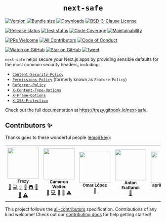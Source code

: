 <div align="center">
  <h1><code>next-safe</code></h1>
</div>

[![Version][version-badge]][package]
[![Bundle size][bundlephobia-badge]][bundlephobia]
[![Downloads][downloads-badge]][npmtrends]
[![BSD-3-Clause License][license-badge]][license]

[![Release status][release-status-badge]][release-status]
[![Test status][test-status-badge]][test-status]
[![Code Coverage][coveralls-badge]][coveralls]
[![Maintainability][codeclimate-badge]][codeclimate]

<!-- ALL-CONTRIBUTORS-BADGE:START - Do not remove or modify this section -->
[![PRs Welcome][prs-badge]][prs]
[![All Contributors](https://img.shields.io/badge/all_contributors-6-orange.svg?style=flat-square)](#contributors-)
[![Code of Conduct][code-of-conduct-badge]][code-of-conduct]
<!-- ALL-CONTRIBUTORS-BADGE:END -->

[![Watch on GitHub][github-watch-badge]][github-watch]
[![Star on GitHub][github-star-badge]][github-star]
[![Tweet][twitter-badge]][twitter]
<!-- [![Dependencies][daviddm-badge]][daviddm] -->

`next-safe` helps secure your Next.js apps by providing sensible defaults for the most common security headers, including:

* [`Content-Security-Policy`](https://developer.mozilla.org/en-US/docs/Web/HTTP/CSP)
* [`Permissions-Policy`](https://developer.mozilla.org/en-US/docs/Web/HTTP/Headers/Feature-Policy) (formerly known as `Feature-Policy`)
* [`Referrer-Policy`](https://developer.mozilla.org/en-US/docs/Web/HTTP/Headers/Referrer-Policy)
* [`X-Content-Type-Options`](https://developer.mozilla.org/en-US/docs/Web/HTTP/Headers/X-Content-Type-Options)
* [`X-Frame-Options`](https://developer.mozilla.org/en-US/docs/Web/HTTP/Headers/X-Frame-Options)
* [`X-XSS-Protection`](https://developer.mozilla.org/en-US/docs/Web/HTTP/Headers/X-XSS-Protection)

Check out the full documentation at https://trezy.gitbook.io/next-safe.

## Contributors ✨

Thanks goes to these wonderful people ([emoji key](https://allcontributors.org/docs/en/emoji-key)):

<!-- ALL-CONTRIBUTORS-LIST:START - Do not remove or modify this section -->
<!-- prettier-ignore-start -->
<!-- markdownlint-disable -->
<table>
  <tr>
    <td align="center"><a href="http://trezy.com"><img src="https://avatars.githubusercontent.com/u/442980?v=4?s=100" width="100px;" alt=""/><br /><sub><b>Trezy</b></sub></a><br /><a href="https://github.com/trezy/next-safe/issues?q=author%3Atrezy" title="Bug reports">🐛</a> <a href="https://github.com/trezy/next-safe/commits?author=trezy" title="Code">💻</a> <a href="#example-trezy" title="Examples">💡</a> <a href="#ideas-trezy" title="Ideas, Planning, & Feedback">🤔</a> <a href="#infra-trezy" title="Infrastructure (Hosting, Build-Tools, etc)">🚇</a> <a href="#maintenance-trezy" title="Maintenance">🚧</a> <a href="https://github.com/trezy/next-safe/pulls?q=is%3Apr+reviewed-by%3Atrezy" title="Reviewed Pull Requests">👀</a> <a href="https://github.com/trezy/next-safe/commits?author=trezy" title="Tests">⚠️</a></td>
    <td align="center"><a href="https://github.com/UncleClapton"><img src="https://avatars.githubusercontent.com/u/2686824?v=4?s=100" width="100px;" alt=""/><br /><sub><b>Cameron Welter</b></sub></a><br /><a href="https://github.com/trezy/next-safe/issues?q=author%3AUncleClapton" title="Bug reports">🐛</a> <a href="https://github.com/trezy/next-safe/commits?author=UncleClapton" title="Code">💻</a> <a href="#ideas-UncleClapton" title="Ideas, Planning, & Feedback">🤔</a> <a href="#maintenance-UncleClapton" title="Maintenance">🚧</a> <a href="https://github.com/trezy/next-safe/commits?author=UncleClapton" title="Tests">⚠️</a></td>
    <td align="center"><a href="https://www.linkedin.com/in/zomars/"><img src="https://avatars.githubusercontent.com/u/3504472?v=4?s=100" width="100px;" alt=""/><br /><sub><b>Omar López</b></sub></a><br /><a href="https://github.com/trezy/next-safe/commits?author=zomars" title="Documentation">📖</a></td>
    <td align="center"><a href="https://github.com/frattaro"><img src="https://avatars.githubusercontent.com/u/14955351?v=4?s=100" width="100px;" alt=""/><br /><sub><b>Anton Frattaroli</b></sub></a><br /><a href="https://github.com/trezy/next-safe/issues?q=author%3Afrattaro" title="Bug reports">🐛</a></td>
    <td align="center"><a href="https://github.com/april-ctrlspire"><img src="https://avatars.githubusercontent.com/u/79557092?v=4?s=100" width="100px;" alt=""/><br /><sub><b>april-ctrlspire</b></sub></a><br /><a href="#ideas-april-ctrlspire" title="Ideas, Planning, & Feedback">🤔</a></td>
    <td align="center"><a href="https://github.com/JLucasCAmorim"><img src="https://avatars.githubusercontent.com/u/27377264?v=4?s=100" width="100px;" alt=""/><br /><sub><b>João Lucas Evangelista C. de Amorim</b></sub></a><br /><a href="https://github.com/trezy/next-safe/issues?q=author%3AJLucasCAmorim" title="Bug reports">🐛</a> <a href="https://github.com/trezy/next-safe/commits?author=JLucasCAmorim" title="Code">💻</a></td>
  </tr>
</table>

<!-- markdownlint-restore -->
<!-- prettier-ignore-end -->

<!-- ALL-CONTRIBUTORS-LIST:END -->

This project follows the [all-contributors](https://github.com/all-contributors/all-contributors) specification. Contributions of any kind welcome! Check out our [contributing docs](./CONTRIBUTING.md) for help getting started!





[bundlephobia]: https://bundlephobia.com/package/next-safe
[bundlephobia-badge]: https://img.shields.io/bundlephobia/minzip/next-safe?style=flat-square
[code-of-conduct]: CODE_OF_CONDUCT.md
[code-of-conduct-badge]: https://img.shields.io/badge/code%20of-conduct-ff69b4.svg?style=flat-square
[codeclimate]: https://codeclimate.com/github/trezy/next-safe
[codeclimate-badge]: https://img.shields.io/codeclimate/maintainability/trezy/next-safe.svg?style=flat-square
[coveralls]: https://coveralls.io/github/trezy/next-safe
[coveralls-badge]: https://img.shields.io/coveralls/trezy/next-safe.svg?style=flat-square
[downloads-badge]: https://img.shields.io/npm/dm/next-safe.svg?style=flat-square
[github-watch]: https://github.com/trezy/next-safe/watchers
[github-watch-badge]: https://img.shields.io/github/watchers/trezy/next-safe.svg?style=social
[github-star]: https://github.com/trezy/next-safe/stargazers
[github-star-badge]: https://img.shields.io/github/stars/trezy/next-safe.svg?style=social
[license]: LICENSE
[license-badge]: https://img.shields.io/npm/l/next-safe.svg?style=flat-square
[npmtrends]: https://www.npmtrends.com/next-safe
[package]: https://npmjs.com/package/next-safe
[prs]: CONTRIBUTING.md
[prs-badge]: https://img.shields.io/badge/PRs-welcome-brightgreen.svg?style=flat-square
[release-status]: https://github.com/trezy/next-safe/actions/workflows/release.yml
[release-status-badge]: https://img.shields.io/github/workflow/status/trezy/next-safe/Release?style=flat-square&label=release
[test-status]: https://github.com/trezy/next-safe/actions/workflows/test.yml
[test-status-badge]: https://img.shields.io/github/workflow/status/trezy/next-safe/Test?style=flat-square&label=tests
[twitter]: https://twitter.com/intent/tweet?text=Check%20out%20trezy/next-safe%20by%20%40PokebagApp%20https%3A%2F%2Fgithub.com%2FPokebag%2Fdata-sdk%20%F0%9F%91%8D
[twitter-badge]: https://img.shields.io/twitter/url/https/github.com/trezy/next-safe.svg?style=social
[version-badge]: https://img.shields.io/npm/v/next-safe.svg?style=flat-square
